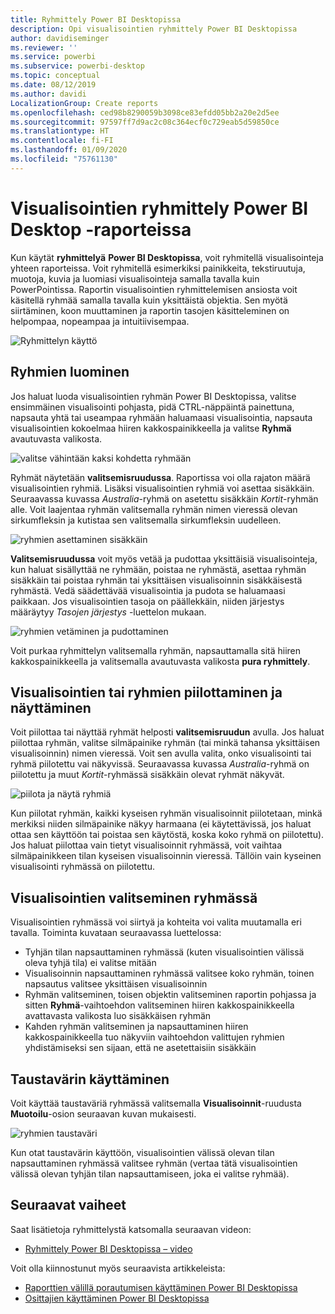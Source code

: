 ```yaml
---
title: Ryhmittely Power BI Desktopissa
description: Opi visualisointien ryhmittely Power BI Desktopissa
author: davidiseminger
ms.reviewer: ''
ms.service: powerbi
ms.subservice: powerbi-desktop
ms.topic: conceptual
ms.date: 08/12/2019
ms.author: davidi
LocalizationGroup: Create reports
ms.openlocfilehash: ced98b8290059b3098ce83efdd05bb2a20e2d5ee
ms.sourcegitcommit: 97597ff7d9ac2c08c364ecf0c729eab5d59850ce
ms.translationtype: HT
ms.contentlocale: fi-FI
ms.lasthandoff: 01/09/2020
ms.locfileid: "75761130"
---
```

# <a name="group-visuals-in-power-bi-desktop-reports"></a>Visualisointien ryhmittely Power BI Desktop -raporteissa
Kun käytät **ryhmittelyä** **Power BI Desktopissa**, voit ryhmitellä visualisointeja yhteen raporteissa. Voit ryhmitellä esimerkiksi painikkeita, tekstiruutuja, muotoja, kuvia ja luomiasi visualisointeja samalla tavalla kuin PowerPointissa. Raportin visualisointien ryhmittelemisen ansiosta voit käsitellä ryhmää samalla tavalla kuin yksittäistä objektia. Sen myötä siirtäminen, koon muuttaminen ja raportin tasojen käsitteleminen on helpompaa, nopeampaa ja intuitiivisempaa.

![Ryhmittelyn käyttö](media/desktop-grouping-visuals/grouping-visuals-01.png)


## <a name="creating-groups"></a>Ryhmien luominen

Jos haluat luoda visualisointien ryhmän Power BI Desktopissa, valitse ensimmäinen visualisointi pohjasta, pidä CTRL-näppäintä painettuna, napsauta yhtä tai useampaa ryhmään haluamaasi visualisointia, napsauta visualisointien kokoelmaa hiiren kakkospainikkeella ja valitse **Ryhmä** avautuvasta valikosta.

![valitse vähintään kaksi kohdetta ryhmään](media/desktop-grouping-visuals/grouping-visuals-02.png)

Ryhmät näytetään **valitsemisruudussa**. Raportissa voi olla rajaton määrä visualisointien ryhmiä. Lisäksi visualisointien ryhmiä voi asettaa sisäkkäin. Seuraavassa kuvassa *Australia*-ryhmä on asetettu sisäkkäin *Kortit*-ryhmän alle. Voit laajentaa ryhmän valitsemalla ryhmän nimen vieressä olevan sirkumfleksin ja kutistaa sen valitsemalla sirkumfleksin uudelleen. 

![ryhmien asettaminen sisäkkäin](media/desktop-grouping-visuals/grouping-visuals-03.png)

**Valitsemisruudussa** voit myös vetää ja pudottaa yksittäisiä visualisointeja, kun haluat sisällyttää ne ryhmään, poistaa ne ryhmästä, asettaa ryhmän sisäkkäin tai poistaa ryhmän tai yksittäisen visualisoinnin sisäkkäisestä ryhmästä. Vedä säädettävää visualisointia ja pudota se haluamaasi paikkaan. Jos visualisointien tasoja on päällekkäin, niiden järjestys määräytyy *Tasojen järjestys* -luettelon mukaan.

![ryhmien vetäminen ja pudottaminen](media/desktop-grouping-visuals/grouping-visuals-04.png)

Voit purkaa ryhmittelyn valitsemalla ryhmän, napsauttamalla sitä hiiren kakkospainikkeella ja valitsemalla avautuvasta valikosta **pura ryhmittely**.

## <a name="hide-and-show-visuals-or-groups"></a>Visualisointien tai ryhmien piilottaminen ja näyttäminen

Voit piilottaa tai näyttää ryhmät helposti **valitsemisruudun** avulla. Jos haluat piilottaa ryhmän, valitse silmäpainike ryhmän (tai minkä tahansa yksittäisen visualisoinnin) nimen vieressä. Voit sen avulla valita, onko visualisointi tai ryhmä piilotettu vai näkyvissä. Seuraavassa kuvassa *Australia*-ryhmä on piilotettu ja muut *Kortit*-ryhmässä sisäkkäin olevat ryhmät näkyvät.


![piilota ja näytä ryhmiä](media/desktop-grouping-visuals/grouping-visuals-05.png)

Kun piilotat ryhmän, kaikki kyseisen ryhmän visualisoinnit piilotetaan, minkä merkiksi niiden silmäpainike näkyy harmaana (ei käytettävissä, jos haluat ottaa sen käyttöön tai poistaa sen käytöstä, koska koko ryhmä on piilotettu). Jos haluat piilottaa vain tietyt visualisoinnit ryhmässä, voit vaihtaa silmäpainikkeen tilan kyseisen visualisoinnin vieressä. Tällöin vain kyseinen visualisointi ryhmässä on piilotettu.

## <a name="selecting-visuals-within-a-group"></a>Visualisointien valitseminen ryhmässä

Visualisointien ryhmässä voi siirtyä ja kohteita voi valita muutamalla eri tavalla. Toiminta kuvataan seuraavassa luettelossa:

* Tyhjän tilan napsauttaminen ryhmässä (kuten visualisointien välissä oleva tyhjä tila) ei valitse mitään
* Visualisoinnin napsauttaminen ryhmässä valitsee koko ryhmän, toinen napsautus valitsee yksittäisen visualisoinnin
* Ryhmän valitseminen, toisen objektin valitseminen raportin pohjassa ja sitten **Ryhmä**-vaihtoehdon valitseminen hiiren kakkospainikkeella avattavasta valikosta luo sisäkkäisen ryhmän
* Kahden ryhmän valitseminen ja napsauttaminen hiiren kakkospainikkeella tuo näkyviin vaihtoehdon valittujen ryhmien yhdistämiseksi sen sijaan, että ne asetettaisiin sisäkkäin

## <a name="apply-background-color"></a>Taustavärin käyttäminen

Voit käyttää taustaväriä ryhmässä valitsemalla **Visualisoinnit**-ruudusta **Muotoilu**-osion seuraavan kuvan mukaisesti. 

![ryhmien taustaväri](media/desktop-grouping-visuals/grouping-visuals-06.png)

Kun otat taustavärin käyttöön, visualisointien välissä olevan tilan napsauttaminen ryhmässä valitsee ryhmän (vertaa tätä visualisointien välissä olevan tyhjän tilan napsauttamiseen, joka ei valitse ryhmää). 


## <a name="next-steps"></a>Seuraavat vaiheet
Saat lisätietoja ryhmittelystä katsomalla seuraavan videon:

* [Ryhmittely Power BI Desktopissa – video](https://youtu.be/sf4n7VXoQHY?t=10)

Voit olla kiinnostunut myös seuraavista artikkeleista:

* [Raporttien välillä porautumisen käyttäminen Power BI Desktopissa](desktop-cross-report-drill-through.md)
* [Osittajien käyttäminen Power BI Desktopissa](visuals/power-bi-visualization-slicers.md)

